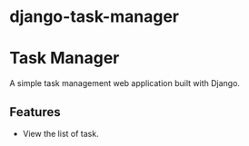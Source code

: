 # django-task-manager
# Task Manager

A simple task management web application built with Django.

## Features

- View the list of task.
